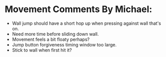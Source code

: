 Movement Comments By Michael:
=============
- Wall jump should have a short hop up when pressing against wall that's on.
- Need more time before sliding down wall.
- Movement feels a bit floaty perhaps?
- Jump button forgiveness timing window too large.
- Stick to wall when first hit it?